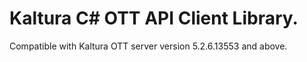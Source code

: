 # Kaltura C# OTT API Client Library.
Compatible with Kaltura OTT server version 5.2.6.13553 and above.
